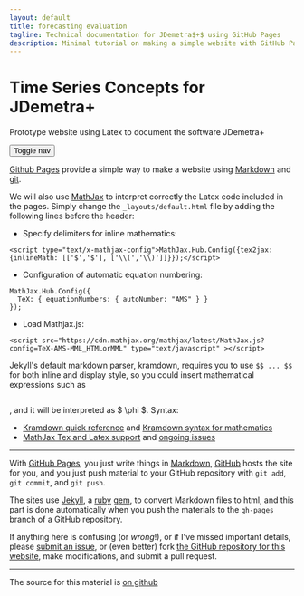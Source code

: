 ```yaml
---
layout: default
title: forecasting evaluation
tagline: Technical documentation for JDemetra$+$ using GitHub Pages
description: Minimal tutorial on making a simple website with GitHub Pages
---
```


<div class="jumbotron">
<h1> Time Series Concepts for JDemetra+</h1>
<p> Prototype website using Latex to document the software JDemetra+</p>
</div>

<p class="float-right d-md-none">
<button type="button" class="btn btn-primary btn-sm" data-toggle="offcanvas">Toggle nav</button>
</p>

   
[Github Pages](https://pages.github.com) provide a simple way to make a
website using
[Markdown](https://daringfireball.net/projects/markdown/) and
[git](https://git-scm.com). 

We will also use [MathJax](https://www.mathjax.org/) 
to interpret correctly the Latex code included in the pages. Simply change the ```_layouts/default.html``` file 
by adding the following lines before the header: 

- Specify delimiters for inline mathematics: 
``` 
<script type="text/x-mathjax-config">MathJax.Hub.Config({tex2jax: {inlineMath: [['$','$'], ['\\(','\\)']]}});</script>
```

- Configuration of automatic equation numbering:
``` 
MathJax.Hub.Config({
  TeX: { equationNumbers: { autoNumber: "AMS" } }
});
``` 


- Load Mathjax.js: 
```
<script src="https://cdn.mathjax.org/mathjax/latest/MathJax.js?config=TeX-AMS-MML_HTMLorMML" type="text/javascript" ></script>    
```

Jekyll's default markdown parser, kramdown, requires you to use ```$$ ... $$``` for both inline and display style,
so you could  insert mathematical expressions such as  
``` $$ \phi $$
``` 
, and it will be interpreted as $ \phi $. Syntax:
- [Kramdown quick reference](https://kramdown.gettalong.org/quickref.html) and [Kramdown syntax for mathematics](https://kramdown.gettalong.org/syntax.html#math-blocks)
- [MathJax Tex and Latex support](http://docs.mathjax.org/en/latest/tex.html) and [ongoing issues](https://github.com/mathjax/MathJax-docs/issues)

---

With [GitHub Pages](https://pages.github.com), you just write things in
[Markdown](https://daringfireball.net/projects/markdown/),
[GitHub](https://github.com) hosts the site for you, and you just push
material to your GitHub repository with `git add`, `git commit`, and
`git push`.


The sites use [Jekyll](https://jekyllrb.com/), a
[ruby](https://www.ruby-lang.org/en/) [gem](https://rubygems.org/), to
convert Markdown files to html, and this part is done
automatically when you push the materials to the `gh-pages` branch
of a GitHub repository.

If anything here is confusing (or _wrong_!), or if I've missed
important details, please
[submit an issue](https://github.com/Liedo/Liedo.github.io/issues), or (even
better) fork [the GitHub repository for this website](https://github.com/Liedo/Liedo.github.io),
make modifications, and submit a pull request.


---

The source for this material is [on github](https://github.com/Liedo/Liedo.github.io)
